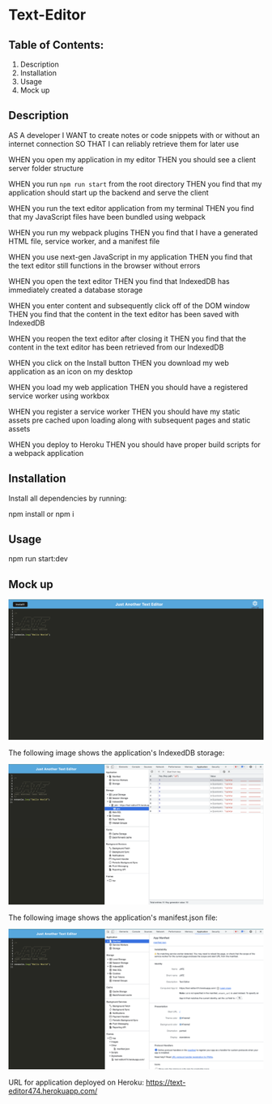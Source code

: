 # Text-Editor

## Table of Contents:

1. Description
2. Installation
3. Usage
4. Mock up

## Description

AS A developer
I WANT to create notes or code snippets with or without an internet connection
SO THAT I can reliably retrieve them for later use

WHEN you open my application in my editor
THEN you should see a client server folder structure

WHEN you run `npm run start` from the root directory
THEN you find that my application should start up the backend and serve the client

WHEN you run the text editor application from my terminal
THEN you find that my JavaScript files have been bundled using webpack

WHEN you run my webpack plugins
THEN you find that I have a generated HTML file, service worker, and a manifest file

WHEN you use next-gen JavaScript in my application
THEN you find that the text editor still functions in the browser without errors

WHEN you open the text editor
THEN you find that IndexedDB has immediately created a database storage

WHEN you enter content and subsequently click off of the DOM window
THEN you find that the content in the text editor has been saved with IndexedDB

WHEN you reopen the text editor after closing it
THEN you find that the content in the text editor has been retrieved from our IndexedDB

WHEN you click on the Install button
THEN you download my web application as an icon on my desktop

WHEN you load my web application
THEN you should have a registered service worker using workbox

WHEN you register a service worker
THEN you should have my static assets pre cached upon loading along with subsequent pages and static assets

WHEN you deploy to Heroku
THEN you should have proper build scripts for a webpack application

## Installation

Install all dependencies by running:

npm install or npm i

## Usage

npm run start:dev

## Mock up

![Screenshot-1](./assets/Screenshot-1.png)

The following image shows the application's IndexedDB storage:

![Screenshot-2](./assets/Screenshot-2.png)

The following image shows the application's manifest.json file:

![Screenshot-3](./assets/Screenshot-3.png)

URL for application deployed on Heroku: https://text-editor474.herokuapp.com/

